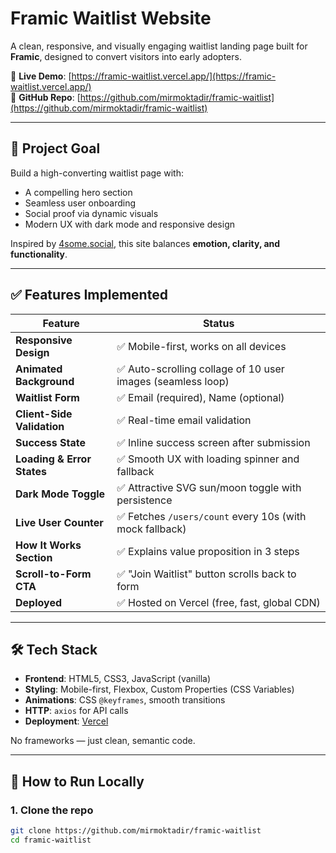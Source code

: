 # Framic Waitlist Website

A clean, responsive, and visually engaging waitlist landing page built for **Framic**, designed to convert visitors into early adopters.

🚀 **Live Demo**: [https://framic-waitlist.vercel.app/](https://framic-waitlist.vercel.app/)  
🐙 **GitHub Repo**: [https://github.com/mirmoktadir/framic-waitlist](https://github.com/mirmoktadir/framic-waitlist)

---

## 🎯 Project Goal

Build a high-converting waitlist page with:
- A compelling hero section
- Seamless user onboarding
- Social proof via dynamic visuals
- Modern UX with dark mode and responsive design

Inspired by [4some.social](https://4some.social), this site balances **emotion, clarity, and functionality**.

---

## ✅ Features Implemented

| Feature | Status |
|-------|--------|
| **Responsive Design** | ✅ Mobile-first, works on all devices |
| **Animated Background** | ✅ Auto-scrolling collage of 10 user images (seamless loop) |
| **Waitlist Form** | ✅ Email (required), Name (optional) |
| **Client-Side Validation** | ✅ Real-time email validation |
| **Success State** | ✅ Inline success screen after submission |
| **Loading & Error States** | ✅ Smooth UX with loading spinner and fallback |
| **Dark Mode Toggle** | ✅ Attractive SVG sun/moon toggle with persistence |
| **Live User Counter** | ✅ Fetches `/users/count` every 10s (with mock fallback) |
| **How It Works Section** | ✅ Explains value proposition in 3 steps |
| **Scroll-to-Form CTA** | ✅ "Join Waitlist" button scrolls back to form |
| **Deployed** | ✅ Hosted on Vercel (free, fast, global CDN) |

---

## 🛠️ Tech Stack

- **Frontend**: HTML5, CSS3, JavaScript (vanilla)
- **Styling**: Mobile-first, Flexbox, Custom Properties (CSS Variables)
- **Animations**: CSS `@keyframes`, smooth transitions
- **HTTP**: `axios` for API calls
- **Deployment**: [Vercel](https://vercel.com)

No frameworks — just clean, semantic code.

---

## 🚀 How to Run Locally

### 1. Clone the repo
```bash
git clone https://github.com/mirmoktadir/framic-waitlist
cd framic-waitlist

